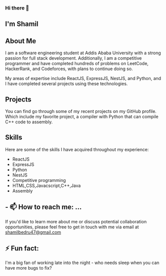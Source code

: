 ### Hi there 👋

## I'm Shamil

## About Me
I am a software engineering student at Addis Ababa University with a strong passion for full stack development. Additionally, I am a competitive programmer and have completed hundreds of problems on LeetCode, HackerRank, and Codeforces, with plans to continue doing so. 

My areas of expertise include ReactJS, ExpressJS, NestJS, and Python, and I have completed several projects using these technologies.

## Projects
You can find go through some of my recent projects on my GitHub profile. Which include my favorite project, a compiler with Python that can compile C++ code to assembly.

## Skills
Here are some of the skills I have acquired throughout my experience:

* ReactJS
* ExpressJS
* Python
* NestJS
* Competitive programming
* HTML,CSS,Javacscript,C++,Java
* Assembly

## - 📫 How to reach me: ...
If you'd like to learn more about me or discuss potential collaboration opportunities, please feel free to get in touch with me via email at shamilbedru47@gmail.com

## ⚡ Fun fact:
I'm a big fan of working late into the night - who needs sleep when you can have more bugs to fix?
